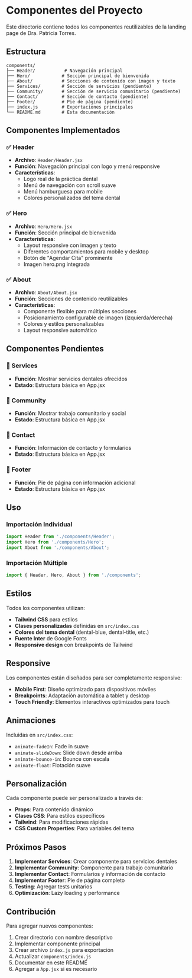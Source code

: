 # Componentes del Proyecto

Este directorio contiene todos los componentes reutilizables de la landing page de Dra. Patricia Torres.

## Estructura

```
components/
├── Header/           # Navegación principal
├── Hero/            # Sección principal de bienvenida
├── About/           # Secciones de contenido con imagen y texto
├── Services/        # Sección de servicios (pendiente)
├── Community/       # Sección de servicio comunitario (pendiente)
├── Contact/         # Sección de contacto (pendiente)
├── Footer/          # Pie de página (pendiente)
├── index.js         # Exportaciones principales
└── README.md        # Esta documentación
```

## Componentes Implementados

### ✅ Header
- **Archivo**: `Header/Header.jsx`
- **Función**: Navegación principal con logo y menú responsive
- **Características**: 
  - Logo real de la práctica dental
  - Menú de navegación con scroll suave
  - Menú hamburguesa para mobile
  - Colores personalizados del tema dental

### ✅ Hero
- **Archivo**: `Hero/Hero.jsx`
- **Función**: Sección principal de bienvenida
- **Características**:
  - Layout responsive con imagen y texto
  - Diferentes comportamientos para mobile y desktop
  - Botón de "Agendar Cita" prominente
  - Imagen hero.png integrada

### ✅ About
- **Archivo**: `About/About.jsx`
- **Función**: Secciones de contenido reutilizables
- **Características**:
  - Componente flexible para múltiples secciones
  - Posicionamiento configurable de imagen (izquierda/derecha)
  - Colores y estilos personalizables
  - Layout responsive automático

## Componentes Pendientes

### 🔄 Services
- **Función**: Mostrar servicios dentales ofrecidos
- **Estado**: Estructura básica en App.jsx

### 🔄 Community
- **Función**: Mostrar trabajo comunitario y social
- **Estado**: Estructura básica en App.jsx

### 🔄 Contact
- **Función**: Información de contacto y formularios
- **Estado**: Estructura básica en App.jsx

### 🔄 Footer
- **Función**: Pie de página con información adicional
- **Estado**: Estructura básica en App.jsx

## Uso

### Importación Individual
```jsx
import Header from './components/Header';
import Hero from './components/Hero';
import About from './components/About';
```

### Importación Múltiple
```jsx
import { Header, Hero, About } from './components';
```

## Estilos

Todos los componentes utilizan:
- **Tailwind CSS** para estilos
- **Clases personalizadas** definidas en `src/index.css`
- **Colores del tema dental** (dental-blue, dental-title, etc.)
- **Fuente Inter** de Google Fonts
- **Responsive design** con breakpoints de Tailwind

## Responsive

Los componentes están diseñados para ser completamente responsive:
- **Mobile First**: Diseño optimizado para dispositivos móviles
- **Breakpoints**: Adaptación automática a tablet y desktop
- **Touch Friendly**: Elementos interactivos optimizados para touch

## Animaciones

Incluidas en `src/index.css`:
- `animate-fadeIn`: Fade in suave
- `animate-slideDown`: Slide down desde arriba
- `animate-bounce-in`: Bounce con escala
- `animate-float`: Flotación suave

## Personalización

Cada componente puede ser personalizado a través de:
- **Props**: Para contenido dinámico
- **Clases CSS**: Para estilos específicos
- **Tailwind**: Para modificaciones rápidas
- **CSS Custom Properties**: Para variables del tema

## Próximos Pasos

1. **Implementar Services**: Crear componente para servicios dentales
2. **Implementar Community**: Componente para trabajo comunitario
3. **Implementar Contact**: Formularios y información de contacto
4. **Implementar Footer**: Pie de página completo
5. **Testing**: Agregar tests unitarios
6. **Optimización**: Lazy loading y performance

## Contribución

Para agregar nuevos componentes:
1. Crear directorio con nombre descriptivo
2. Implementar componente principal
3. Crear archivo `index.js` para exportación
4. Actualizar `components/index.js`
5. Documentar en este README
6. Agregar a `App.jsx` si es necesario
